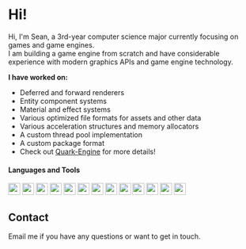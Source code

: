 # Hi!
Hi, I'm Sean, a 3rd-year computer science major currently focusing on games and game engines.  
I am building a game engine from scratch and have considerable experience with modern graphics APIs and game engine technology.  

**I have worked on:**
- Deferred and forward renderers
- Entity component systems
- Material and effect systems
- Various optimized file formats for assets and other data
- Various acceleration structures and memory allocators
- A custom thread pool implementation
- A custom package format
- Check out [Quark-Engine](https://github.com/WindowsVista42/Quark-Engine) for more details!

#### Languages and Tools
<img src="https://upload.wikimedia.org/wikipedia/commons/thumb/1/18/C_Programming_Language.svg/217px-C_Programming_Language.svg.png" height="24"> <img src="https://upload.wikimedia.org/wikipedia/commons/thumb/1/18/ISO_C%2B%2B_Logo.svg/213px-ISO_C%2B%2B_Logo.svg.png" height="24">
<img src="https://upload.wikimedia.org/wikipedia/commons/thumb/0/0a/Python.svg/48px-Python.svg.png" height="24">
<img src="https://upload.wikimedia.org/wikipedia/commons/thumb/c/cf/Lua-Logo.svg/240px-Lua-Logo.svg.png" height="24">
<img src="https://upload.wikimedia.org/wikipedia/commons/thumb/1/13/Cmake.svg/240px-Cmake.svg.png" height="24">
<img src="https://upload.wikimedia.org/wikipedia/commons/thumb/9/9f/Vimlogo.svg/240px-Vimlogo.svg.png" height="24">
<img src="https://upload.wikimedia.org/wikipedia/commons/thumb/5/59/Visual_Studio_Icon_2019.svg/241px-Visual_Studio_Icon_2019.svg.png" height="24">
<img src="https://upload.wikimedia.org/wikipedia/commons/thumb/3/3f/Git_icon.svg/97px-Git_icon.svg.png" height="24">
<img src="https://upload.wikimedia.org/wikipedia/commons/thumb/0/0c/Blender_logo_no_text.svg/293px-Blender_logo_no_text.svg.png" height="24">
<img src="https://upload.wikimedia.org/wikipedia/commons/thumb/a/af/Adobe_Photoshop_CC_icon.svg/246px-Adobe_Photoshop_CC_icon.svg.png" height="24">
<img src="https://upload.wikimedia.org/wikipedia/commons/thumb/f/fb/Adobe_Illustrator_CC_icon.svg/246px-Adobe_Illustrator_CC_icon.svg.png" height="24">
<img src="https://upload.wikimedia.org/wikipedia/commons/thumb/b/b6/Adobe_Photoshop_Lightroom_CC_logo.svg/246px-Adobe_Photoshop_Lightroom_CC_logo.svg.png" height="24">
<img src="https://upload.wikimedia.org/wikipedia/commons/thumb/f/fe/Vulkan_logo.svg/320px-Vulkan_logo.svg.png" height="24">

## Contact
Email me if you have any questions or want to get in touch.
